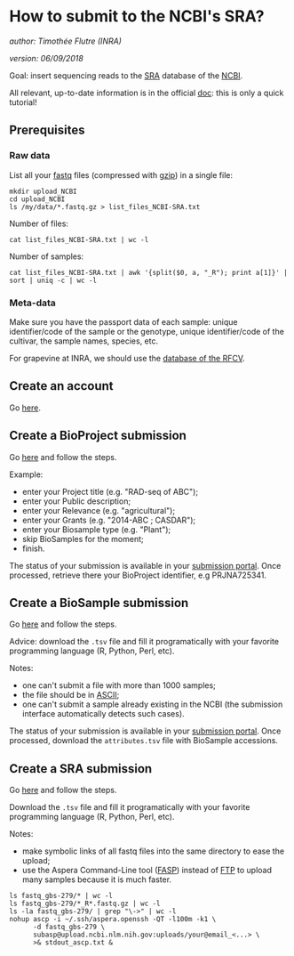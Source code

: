 <!-- pandoc how-to_SRA-submission.md -f commonmark -t html -s -o how-to_SRA-submission.html -->

# How to submit to the NCBI's SRA?

*author: Timothée Flutre (INRA)*

*version: 06/09/2018*

Goal: insert sequencing reads to the [SRA](https://www.ncbi.nlm.nih.gov/sra) database of the [NCBI](https://www.ncbi.nlm.nih.gov).

All relevant, up-to-date information is in the official [doc](https://www.ncbi.nlm.nih.gov/sra/docs/submit/): this is only a quick tutorial!

## Prerequisites

### Raw data

List all your [fastq](https://en.wikipedia.org/wiki/FASTQ_format) files (compressed with [gzip](https://en.wikipedia.org/wiki/Gzip)) in a single file:

```
mkdir upload_NCBI
cd upload_NCBI
ls /my/data/*.fastq.gz > list_files_NCBI-SRA.txt
```

Number of files:
```
cat list_files_NCBI-SRA.txt | wc -l
```

Number of samples:
```
cat list_files_NCBI-SRA.txt | awk '{split($0, a, "_R"); print a[1]}' | sort | uniq -c | wc -l
```

### Meta-data

Make sure you have the passport data of each sample: unique identifier/code of the sample or the genotype, unique identifier/code of the cultivar, the sample names, species, etc.

For grapevine at INRA, we should use the [database of the RFCV](https://bioweb.supagro.inra.fr/collections_vigne/Home.php).

## Create an account

Go [here](https://www.ncbi.nlm.nih.gov/myncbi/).

## Create a BioProject submission

Go [here](https://submit.ncbi.nlm.nih.gov/subs/bioproject) and follow the steps.

Example:
* enter your Project title (e.g. "RAD-seq of ABC");
* enter your Public description;
* enter your Relevance (e.g. "agricultural");
* enter your Grants (e.g. "2014-ABC ; CASDAR");
* enter your Biosample type (e.g. "Plant");
* skip BioSamples for the moment;
* finish.

The status of your submission is available in your [submission portal](https://submit.ncbi.nlm.nih.gov/subs/).
Once processed, retrieve there your BioProject identifier, e.g PRJNA725341.

## Create a BioSample submission

Go [here](https://submit.ncbi.nlm.nih.gov/subs/biosample/) and follow the steps.

Advice: download the `.tsv` file and fill it programatically with your favorite programming language (R, Python, Perl, etc).

Notes:
* one can't submit a file with more than 1000 samples;
* the file should be in [ASCII](https://en.wikipedia.org/wiki/ASCII);
* one can't submit a sample already existing in the NCBI (the submission interface automatically detects such cases).

The status of your submission is available in your [submission portal](https://submit.ncbi.nlm.nih.gov/subs/).
Once processed, download the `attributes.tsv` file with BioSample accessions.

## Create a SRA submission

Go [here](https://submit.ncbi.nlm.nih.gov/subs/sra/) and follow the steps.

Download the `.tsv` file and fill it programatically with your favorite programming language (R, Python, Perl, etc).

Notes:
* make symbolic links of all fastq files into the same directory to ease the upload;
* use the Aspera Command-Line tool ([FASP](https://en.wikipedia.org/wiki/Fast_and_Secure_Protocol)) instead of [FTP](https://en.wikipedia.org/wiki/File_Transfer_Protocol) to upload many samples because it is much faster.

```
ls fastq_gbs-279/* | wc -l
ls fastq_gbs-279/*_R*.fastq.gz | wc -l
ls -la fastq_gbs-279/ | grep "\->" | wc -l
nohup ascp -i ~/.ssh/aspera.openssh -QT -l100m -k1 \
      -d fastq_gbs-279 \
      subasp@upload.ncbi.nlm.nih.gov:uploads/your@email_<...> \
      >& stdout_ascp.txt &
```
